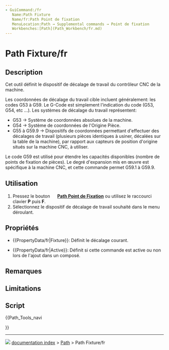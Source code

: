 ```yaml
---
- GuiCommand:/fr
   Name:Path Fixture
   Name/fr:Path Point de fixation
   MenuLocation:Path → Supplemental commands → Point de fixation
   Workbenches:[Path](Path_Workbench/fr.md)
---
```


# Path Fixture/fr

## Description

Cet outil définit le dispositif de décalage de travail du contrôleur CNC de la machine.

Les coordonnées de décalage du travail cible incluent généralement: les codes G53 à G59. Le G-Code est simplement l\'indication du code (G53, G54, etc \...). Les systèmes de décalage du travail représentent:

-   G53 → Système de coordonnées absolues de la machine.
-   G54 → Système de coordonnées de l\'Origine Pièce.
-   G55 à G59.9 → Dispositifs de coordonnées permettant d\'effectuer des décalages de travail (plusieurs pièces identiques à usiner, décalées sur la table de la machine), par rapport aux capteurs de position d\'origine situés sur la machine CNC, à utiliser.

Le code G59 est utilisé pour étendre les capacités disponibles (nombre de points de fixation de pièces). Le degré d\'expansion mis en œuvre est spécifique à la machine CNC, et cette commande permet G59.1 à G59.9.

## Utilisation

1.  Pressez le bouton **<img src="images/Path_Fixture.svg" width=16px> [Path Point de Fixation](Path_Fixture/fr.md)** ou utilisez le raccourci clavier **P** puis **F**.
2.  Sélectionnez le dispositif de décalage de travail souhaité dans le menu déroulant.

## Propriétés

-    {{PropertyData/fr|Fixture}}: Définit le décalage courant.

-    {{PropertyData/fr|Active}}: Définit si cette commande est active ou non lors de l\'ajout dans un composé.

## Remarques

## Limitations

## Script





{{Path_Tools_navi

}}



---
![](images/Right_arrow.png) [documentation index](../README.md) > [Path](Path_Workbench.md) > Path Fixture/fr
